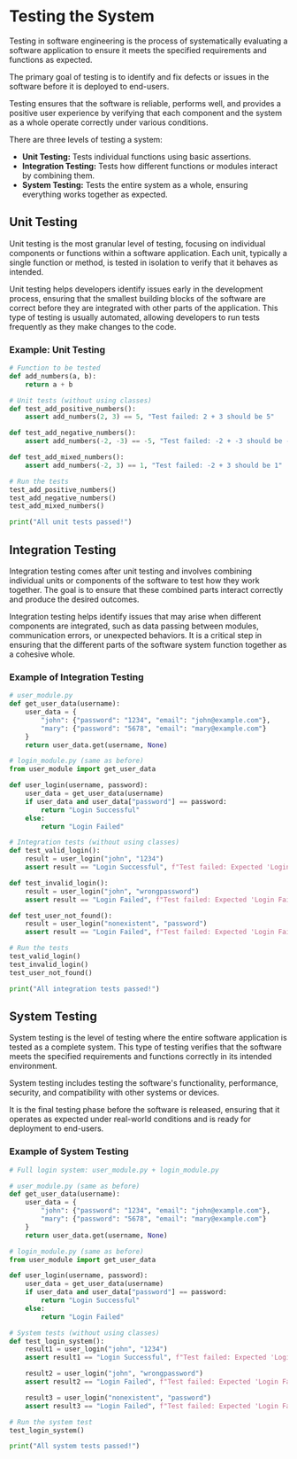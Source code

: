 # **Testing the System**
Testing in software engineering is the process of systematically evaluating a software application to ensure it meets the specified requirements and functions as expected.

The primary goal of testing is to identify and fix defects or issues in the software before it is deployed to end-users.

Testing ensures that the software is reliable, performs well, and provides a positive user experience by verifying that each component and the system as a whole operate correctly under various conditions.

There are three levels of testing a system:
- **Unit Testing:** Tests individual functions using basic assertions.
- **Integration Testing:** Tests how different functions or modules interact by combining them.
- **System Testing:** Tests the entire system as a whole, ensuring everything works together as expected.

## **Unit Testing**
Unit testing is the most granular level of testing, focusing on individual components or functions within a software application. Each unit, typically a single function or method, is tested in isolation to verify that it behaves as intended.

Unit testing helps developers identify issues early in the development process, ensuring that the smallest building blocks of the software are correct before they are integrated with other parts of the application. This type of testing is usually automated, allowing developers to run tests frequently as they make changes to the code.

### **Example: Unit Testing**
```python
# Function to be tested
def add_numbers(a, b):
    return a + b

# Unit tests (without using classes)
def test_add_positive_numbers():
    assert add_numbers(2, 3) == 5, "Test failed: 2 + 3 should be 5"

def test_add_negative_numbers():
    assert add_numbers(-2, -3) == -5, "Test failed: -2 + -3 should be -5"

def test_add_mixed_numbers():
    assert add_numbers(-2, 3) == 1, "Test failed: -2 + 3 should be 1"

# Run the tests
test_add_positive_numbers()
test_add_negative_numbers()
test_add_mixed_numbers()

print("All unit tests passed!")
```

## **Integration Testing**
Integration testing comes after unit testing and involves combining individual units or components of the software to test how they work together. The goal is to ensure that these combined parts interact correctly and produce the desired outcomes.

Integration testing helps identify issues that may arise when different components are integrated, such as data passing between modules, communication errors, or unexpected behaviors. It is a critical step in ensuring that the different parts of the software system function together as a cohesive whole.

### **Example of Integration Testing**
```python
# user_module.py
def get_user_data(username):
    user_data = {
        "john": {"password": "1234", "email": "john@example.com"},
        "mary": {"password": "5678", "email": "mary@example.com"}
    }
    return user_data.get(username, None)

# login_module.py (same as before)
from user_module import get_user_data

def user_login(username, password):
    user_data = get_user_data(username)
    if user_data and user_data["password"] == password:
        return "Login Successful"
    else:
        return "Login Failed"

# Integration tests (without using classes)
def test_valid_login():
    result = user_login("john", "1234")
    assert result == "Login Successful", f"Test failed: Expected 'Login Successful' but got {result}"

def test_invalid_login():
    result = user_login("john", "wrongpassword")
    assert result == "Login Failed", f"Test failed: Expected 'Login Failed' but got {result}"

def test_user_not_found():
    result = user_login("nonexistent", "password")
    assert result == "Login Failed", f"Test failed: Expected 'Login Failed' but got {result}"

# Run the tests
test_valid_login()
test_invalid_login()
test_user_not_found()

print("All integration tests passed!")
```

## **System Testing**
System testing is the level of testing where the entire software application is tested as a complete system. This type of testing verifies that the software meets the specified requirements and functions correctly in its intended environment.

System testing includes testing the software's functionality, performance, security, and compatibility with other systems or devices.

It is the final testing phase before the software is released, ensuring that it operates as expected under real-world conditions and is ready for deployment to end-users.

### **Example of System Testing**
```python
# Full login system: user_module.py + login_module.py

# user_module.py (same as before)
def get_user_data(username):
    user_data = {
        "john": {"password": "1234", "email": "john@example.com"},
        "mary": {"password": "5678", "email": "mary@example.com"}
    }
    return user_data.get(username, None)

# login_module.py (same as before)
from user_module import get_user_data

def user_login(username, password):
    user_data = get_user_data(username)
    if user_data and user_data["password"] == password:
        return "Login Successful"
    else:
        return "Login Failed"

# System tests (without using classes)
def test_login_system():
    result1 = user_login("john", "1234")
    assert result1 == "Login Successful", f"Test failed: Expected 'Login Successful' but got {result1}"

    result2 = user_login("john", "wrongpassword")
    assert result2 == "Login Failed", f"Test failed: Expected 'Login Failed' but got {result2}"

    result3 = user_login("nonexistent", "password")
    assert result3 == "Login Failed", f"Test failed: Expected 'Login Failed' but got {result3}"

# Run the system test
test_login_system()

print("All system tests passed!")
```